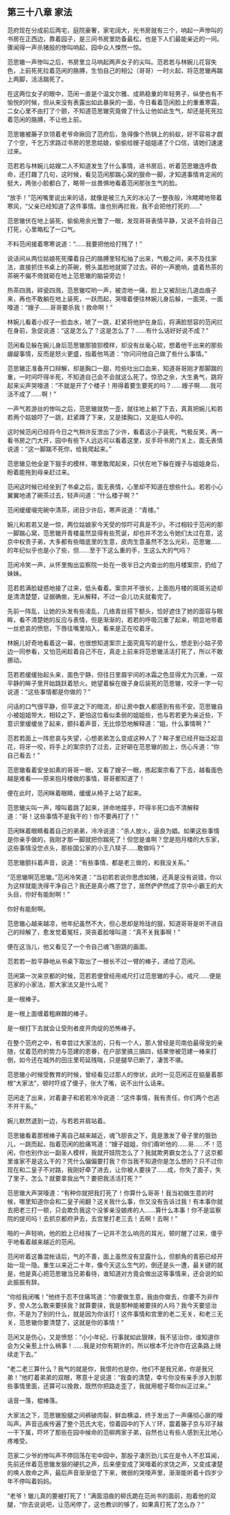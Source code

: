 ## 第三十八章 **家法**

范府现在分成前后两宅，庭院豪奢，家宅阔大，光书房就有三个，响起一声惨叫的书房在正西边，靠着园子，是三间书房里防备最松，也是下人们最能亲近的一间。骤闻得一声杀猪般的惨叫响起，园中众人悚然一惊。

范思辙一声惨叫之后，书房里立马响起两声女子的尖叫。范若若与林婉儿花容失色，上前死死拉着范闲的胳膊，生怕自己的相公（哥哥）一时火起，将范思辙再踹上两脚，活活踹死了。

在这两位女子的眼中，范闲一直是个温文尔雅、成熟稳重的年轻男子，纵使也有不愉悦的时候，但从来没有表露出如此暴戾的一面，今日看着范闲脸上的重重寒霜，二女心里不由打了个颤，不知道范思辙究竟做了什么让他如此生气，却还是死死拉着范闲的胳膊，不让他上前。

范思辙被藤子京领着老爷命揪回了范府后，急得像个热锅上的蚂蚁，好不容易才觑了个空，千乞万求路过书房的思思姑娘，偷偷给嫂子姐姐递了个口信，请她们速速过来。

范若若与林婉儿姑嫂二人不知道发生了什么事情，进书房后，听着范思辙连呼救命，还打趣了几句，这时候，看见范闲那踹心窝的狠命一脚，才知道事情肯定闹的挺大，两张小脸都白了，略带一丝畏惧地看着范闲那张生气的脸。

“放手！”范闲嘴里说出来的话，就像是被三九天的冰沁了一整夜般，冷飕飕地带着寒风，“父亲已经知道了这件事情。谁也别再拦我，我不会把他打死的……”

范思辙伏在地上装死，偷偷用余光瞥了一眼，发现哥哥表情平静，又说不会将自己打死，心里略松了一口气。

不料范闲接着寒寒说道：“……我要把他给打残了！”

说话间从两位姑娘死死攥着自己的胳膊里轻松抽了出来，气极之间，来不及找家法，直接抓住书桌上的茶碗，劈头盖脸地就掷了过去。砰的一声脆响，盛着热茶的茶碗不偏不倚就砸在地上范思辙的脑袋旁边！

热茶四溅，碎瓷四溅，范思辙哎哟一声，被烫地一痛，脸上又被刮出几道血痕子来，再也不敢躺在地上装死，一跃而起，哭嚎着便往林婉儿身后躲，一面哭，一面嚎道：“嫂子……哥哥要杀我！救命啊！”

林婉儿看着小叔子一脸血水，唬了一跳，赶紧将他护在身后，将满脸怒容的范闲拦在身前，急促说道：“这是怎么了？这是怎么了？……有什么话好好说不成？”

范闲看见躲在婉儿身后范思辙那狼狈模样，却没有丝毫心软，想着他干出来的那些龌龊事情，反而是怒火更盛，指着他骂道：“你问问他自己做了些什么事情。”

范思辙正准备开口辩解，却是胸口一甜，险些吐出口血来，知道哥哥刚才那脚踹的重，一时间吓得半死，不知道自己会不会就这么死了。惊恐之余，大生勇气，跳将起来尖声哭嚎道：“不就是开了个楼子！用得着要生要死的吗？……嫂子啊……我可活不成了……啊！”

一声气若游丝的惨叫之后，范思辙就势一歪，就往地上躺了下去，真真把婉儿和若若两个姑娘吓了一跳，赶紧蹲了下来，又是揉胸口，又是掐人中的。

这时候范闲已经将今日之气稍许反泄出了少许，看着这小子装死，气极反笑，再一看书房之门大开，园中有些下人远远可以看着这里，反手将书房门关上，面无表情说道：“这一脚踹不死你，给我爬起来。”

范思辙见他全是下狠手的模样，哪里敢爬起来，只伏在地下躲在嫂子与姐姐身后，盼着能拖到母亲赶过来。

范闲这时候已经坐到了书桌之后，面无表情，心里却不知道在想些什么。若若小心翼翼地递了碗茶过去，轻声问道：“什么楼子啊？”

范闲缓缓啜完碗中清茶，闭目少许后，寒声说道：“青楼。”

婉儿和若若又是一惊，两位姑娘家今天受的惊吓可真是不少。不过相较于范闲的那一脚踹心窝，范思辙开青楼虽然显得有些荒诞，却也并不怎么令她们太过在意，这京中权贵子弟，大多都有些暗底里的生意，皮肉生意虽然不怎么光彩，范思辙……的年纪似乎也是小了些，但……至于下这么重的手，生这么大的气吗？

范闲冷笑一声，从怀里掏出监察院一处在一夜半日之内查出的抱月楼案宗，扔给了妹妹。

范若若满脸疑惑地接了过来，低头看着。案宗并不很长，上面抱月楼的斑斑劣迹却是清清楚楚，证据确凿，无从解释，不过一会儿功夫就看完了。

先前一阵乱，让她的头发有些凌乱，几络青丝搭下额头，恰好遮住了她的面容与眼眸，看不清楚她的反应与表情，但是渐渐的，若若的呼吸沉重了起来，明显地带着一丝悲哀的愤怒，下唇往嘴里陷入，看来是正在咬着牙。

林婉儿好奇地看着这一幕，也很想知道案宗上面究竟写的是什么，想走到小姑子旁边一同参看，又怕范闲趁着自己不在，真走上前来将范思辙活活打死了，所以不敢挪动。

范若若缓缓抬起头来，面色宁静，但往日里眉宇间的冰霜之色显得尤为沉重，一双平静的眸子里开始跳跃着怒火。她望着躲在嫂子身后装死的范思辙，咬牙一字一句说道：“这些事情都是你做的？”

问话的口气很平静，但平波之下的暗流，却让房中数人都感到有些不安。范思辙自小被姐姐带大，相较之下，更怕这位看似柔弱的姐姐些，也与若若更为亲近些，下意识里缓缓坐了起来，颤抖着声音，无比惊恐地解释道：“姐，什么事情啊？”

范若若面上一阵悲哀与失望，心想弟弟怎么变成这种人了？眸子里已经开始泛起泪花，将牙一咬，将手上的案宗扔了过去，正好砸在范思辙的脸上，伤心斥道：“你自己看去！”

范思辙看着安坐如素的哥哥一眼，又看了嫂子一眼，拣起案宗看了下去，越看面色越是难看——原来抱月楼做的事情，哥哥都知道了！

便在此时，范闲眯着眼睛，缓缓从椅子上站了起来。

范思辙尖叫一声，嚎叫着跳了起来，拼命地摆手，吓得半死口齿不清解释道：“哥！这些事情不是我干的！你不要再打了！”

范闲眯着眼睛看着自己的弟弟，冷冷说道：“杀人放火，逼良为娼。如果这些事情是你亲手做的，我刚才那一脚就把你踹死了！但您是谁啊？您是抱月楼的大东家，这些事情没您点头，那些国公家的小王八犊子……敢做吗？”

范思辙颤抖着声音，说道：“有些事情，都是老三做的，和我没关系。”

“范思辙啊范思辙。”范闲冷笑道：“当初若若说你思虑如猪，还真是没有说错，你以为这样就能洗得干净自己？我还是真小瞧了您了，居然俨俨然成了京中小霸王的大头目，你好有能耐啊！”

你好有能耐啊。

范思辙心越来越凉，他年纪虽然不大，但心思却是玲珑的狠，知道哥哥是听不进自己的辩解了，愈发觉着冤枉，哭丧着脸嚎叫道：“真不关我事啊！”

便在这当儿，他又看见了一个令自己魂飞胆跳的画面。

范若若一脸平静地从书桌下取出了一根长不过一臂的棒子，递给了范闲。

范闲第一次来京都的时候，范若若便曾经用戒尺打过范思辙的手心，戒尺……便是范家的小家法，那大家法又是什么呢？

是一根棒子。

是一根上面缠着粗麻棘的棒子。

是一根打下去就会让受刑者皮开肉绽的恐怖棒子。

在整个范府之中，有幸尝过大家法的，只有一个人，那人曾经是司南伯最得宠的亲随，仗着范府的势力与范建的恩眷，在户部里搞三搞四，结果惨被范建一棒来打倒，如今还在城外的田庄里苟延残喘，只是腿早已断了，凄苦不堪。

范思辙小时候受教育的时候，曾经看见过那人的惨状，此时一见范闲正在掂量着那根“大家法”，顿时吓成了傻子，张大了嘴，说不出什么话来。

范闲走了出来，对着妻子和若若冷冷说道：“这件事情，我有责任，你们两个也逃不开干系。”

婉儿默然退到一边，与若若并肩站着。

范思辙看着那根棒子离自己越来越近，魂飞胆丧之下，竟是激发了骨子里的狠劲儿，一跳而起，指着范闲的脸痛骂道：“嫂子姐姐，你们甭听他的……哥……不！范闲，你也别作出一副圣人模样，我就开妓院怎么了？我就欺男霸女怎么了？这京都里谁家不是这么干的？凭什么偏偏要打我？你当我不知道你是怎么想的？只不过你现在和二皇子不对路，我刚好牵了进去，让你被人要挟了……成，你失了面子，失了里子，怎么？就要拿我出气？要把我活活打死？”

范思辙大声哭嚎道：“有种你就把我打死了！你算什么哥哥！我当初做生意的时候，哪里知道你会和二皇子闹翻？这关我什么事，你又没有告诉过我！有本事你就去把老三打一顿，只会欺负我这个没爹亲没娘疼的人……算什么本事！你不是监察院的提司吗！去抓京都府尹去，去宫里打老三去！去啊！去啊！”

啪的一声轻响，他的脸上已经挨了一记并不怎么响亮的耳光，顿时醒了过来，傻乎乎地看着越来越近的范闲。

范闲听着这番混帐话后，气的不善，面上虽然没有显露什么，但额角的青筋已经开始一现一隐。重生以来近二十年，像今天这么生气的，倒还是头一遭，最关键的就是，他是真心把范思辙当兄弟看待，谁知道对方竟会做出这等事情来，还会说的如此振振有辞。

“你给我闭嘴！”他终于忍不住痛骂道：“你要做生意，我由你做去，你要不为非作歹，旁人怎么敢来要挟我？就算要挟，我是那种能被要挟的人吗？我今天要惩治你，不是为了别的什么，就是因为你该打！这件事情和宫里的老二无关，和老三无关，范思辙你要清楚了，这就是你的事情！”

范闲又是伤心，又是愤怒：“小小年纪，行事就如此狠辣，我不惩治你，谁知道你会为父亲惹上什么祸事！……我是对你有期许的，所以根本不允许你在这条路上继续走下去。”

“老二老三算什么？我气的就是你，我恨的也是你，他们不是我兄弟，你是我兄弟！”他盯着弟弟的双眼，寒意十足说道：“我查的清楚，幸亏你没有亲手涉入到那些事情里面，还算可以挽救，既然你把路走歪了，我就用棍子帮你纠正过来。”

话音一落，棍棒落。

大家法之下，范思辙股腿之间裤破肉裂，鲜血横溢，终于发出了一声痛彻心扉的嚎叫声。声音迅疾传遍了整个范氏大宅，惊着园中的下人丫环，震着藤子京与邓子越一干下属，吓坏了那些在园中候命的范柳两家子弟，自然也让有些人感到无比地心疼难受。

范家二少爷的惨叫声不停回荡在宅中园中，那股子凄厉劲儿实在是令人不忍耳闻，先前还伴着范思辙发狠的硬抗之声，后来便变成了哭嚎着的求饶之声，又变成凄楚的唤人救命之声，最后声音渐渐低了下来，微弱的哭嚎声里，渐渐能听着十四岁少年不停叫着妈妈。

“老爷！辙儿真的要被打死了！”满面泪痕的柳氏跪在范尚书的面前，抱着他的双腿，“你去说说吧，让范闲停了，这也教训的够了，如果真打死了怎么办？”

